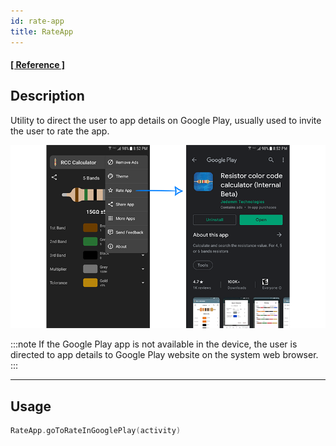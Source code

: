 ```yaml
---
id: rate-app
title: RateApp
---
```


#### <a href="../reference/androidutils/com.jeovanimartinez.androidutils.reviews/-rate-app/index.html" target="_blank"><b>[ Reference ]</b></a>

## Description

Utility to direct the user to app details on Google Play, usually used to invite the user to rate the app.

![img](../img/rate-app/rate-app-img1.png)

:::note
If the Google Play app is not available in the device, the user is directed to app details to Google Play website on the system web browser.
:::

---

## Usage

```kotlin
RateApp.goToRateInGooglePlay(activity)
```
